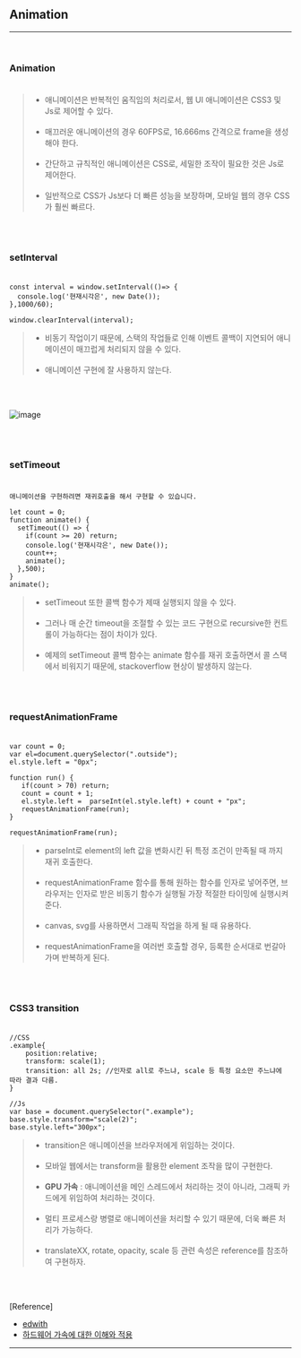 Animation
---------

---

<br>

### Animation<br><br>

> -	애니메이션은 반복적인 움직임의 처리로서, 웹 UI 애니메이션은 CSS3 및 Js로 제어할 수 있다.<br><br>
> -	매끄러운 애니메이션의 경우 60FPS로, 16.666ms 간격으로 frame을 생성해야 한다.<br><br>
> -	간단하고 규칙적인 애니메이션은 CSS로, 세밀한 조작이 필요한 것은 Js로 제어한다.<br><br>
> -	일반적으로 CSS가 Js보다 더 빠른 성능을 보장하며, 모바일 웹의 경우 CSS가 훨씬 빠르다.

<br><br>

### setInterval<br><br>

```
const interval = window.setInterval(()=> {
  console.log('현재시각은', new Date());
},1000/60);

window.clearInterval(interval);
```

> -	비동기 작업이기 때문에, 스택의 작업들로 인해 이벤트 콜백이 지연되어 애니메이션이 매끄럽게 처리되지 않을 수 있다.<br><br>
> -	애니메이션 구현에 잘 사용하지 않는다.

<br><br>

![image](https://user-images.githubusercontent.com/56240505/70497519-c1c0d900-1b56-11ea-98c9-19d633df3c07.png)

<br><br>

### setTimeout<br><br>

```
애니메이션을 구현하려면 재귀호출을 해서 구현할 수 있습니다.

let count = 0;
function animate() {   
  setTimeout(() => {
    if(count >= 20) return;
    console.log('현재시각은', new Date());
    count++;
    animate();
  },500);
}
animate();
```

> -	setTimeout 또한 콜백 함수가 제때 실행되지 않을 수 있다.<br><br>
> -	그러나 매 순간 timeout을 조절할 수 있는 코드 구현으로 recursive한 컨트롤이 가능하다는 점이 차이가 있다.<br><br>
> -	예제의 setTimeout 콜백 함수는 animate 함수를 재귀 호출하면서 콜 스택에서 비워지기 때문에, stackoverflow 현상이 발생하지 않는다.

<br><br>

### requestAnimationFrame<br><br>

```
var count = 0;
var el=document.querySelector(".outside");
el.style.left = "0px";

function run() {
   if(count > 70) return;
   count = count + 1;
   el.style.left =  parseInt(el.style.left) + count + "px";
   requestAnimationFrame(run);
}

requestAnimationFrame(run);
```

> -	parseInt로 element의 left 값을 변화시킨 뒤 특정 조건이 만족될 때 까지 재귀 호출한다.<br><br>
> -	requestAnimationFrame 함수를 통해 원하는 함수를 인자로 넣어주면, 브라우저는 인자로 받은 비동기 함수가 실행될 가장 적절한 타이밍에 실행시켜준다.<br><br>
> -	canvas, svg를 사용하면서 그래픽 작업을 하게 될 때 유용하다.<br><br>
> -	requestAnimationFrame을 여러번 호출할 경우, 등록한 순서대로 번갈아가며 반복하게 된다.

<br><br>

### CSS3 transition<br><br>

```
//CSS
.example{
    position:relative;
    transform: scale(1);
    transition: all 2s; //인자로 all로 주느냐, scale 등 특정 요소만 주느냐에 따라 결과 다름.
}

//Js
var base = document.querySelector(".example");
base.style.transform="scale(2)";
base.style.left="300px";

```

> -	transition은 애니메이션을 브라우저에게 위임하는 것이다.<br><br>
> -	모바일 웹에서는 transform을 활용한 element 조작을 많이 구현한다.<br><br>
> -	**GPU 가속** : 애니메이션을 메인 스레드에서 처리하는 것이 아니라, 그래픽 카드에게 위임하여 처리하는 것이다.<br><br>
> -	멀티 프로세스랑 병렬로 애니메이션을 처리할 수 있기 때문에, 더욱 빠른 처리가 가능하다.<br><br>
> -	translateXX, rotate, opacity, scale 등 관련 속성은 reference를 참조하여 구현하자.

<br><br>

[Reference]

-	[edwith](https://www.edwith.org/boostcourse-web/lecture/37422/)<br>
-	[하드웨어 가속에 대한 이해와 적용](https://d2.naver.com/helloworld/2061385)

---
